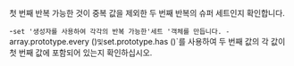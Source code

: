 첫 번째 반복 가능한 것이 중복 값을 제외한 두 번째 반복의 슈퍼 세트인지 확인합니다.

-`set '생성자를 사용하여 각각의 반복 가능한'세트 '객체를 만듭니다.
-`array.prototype.every ()`및`set.prototype.has ()`를 사용하여 두 번째 값의 각 값이 첫 번째 값에 포함되어 있는지 확인하십시오.